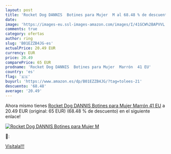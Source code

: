 ```yaml
---
layout: post
title: 'Rocket Dog DANNIS  Botines para Mujer  M al 68.48 % de descuento'
date: 
image: 'https://images-eu.ssl-images-amazon.com/images/I/41GCW%2BAPVVL._SL200_.jpg'
comments: true
category: ofertas
author: ring
slug: 'B01EZZB4JG-es'
actualPrice: 20.49 EUR
currency: EUR
price: 20.49
comparePrice: 65 EUR
prodname: 'Rocket Dog DANNIS  Botines para Mujer  Marrón  41 EU'
country: 'es'
flag: '🇪🇸'
buyurl: 'https://www.amazon.es/dp/B01EZZB4JG/?tag=tolees-21'
descuento: '68.48'
average: '20.49'
---
```


Ahora mismo tienes [Rocket Dog DANNIS  Botines para Mujer  Marrón  41 EU](https://www.amazon.es/dp/B01EZZB4JG/?tag=tolees-21) a 20.49 EUR (original: 65 EUR) (68.48 %  de descuento) en el siguiente enlace!

[![Rocket Dog DANNIS  Botines para Mujer  M](https://images-eu.ssl-images-amazon.com/images/I/41GCW%2BAPVVL._SL200_.jpg)](https://www.amazon.es/dp/B01EZZB4JG/?tag=tolees-21)

🔎:


[Visítala!!!](https://www.amazon.es/dp/B01EZZB4JG/?tag=tolees-21)
